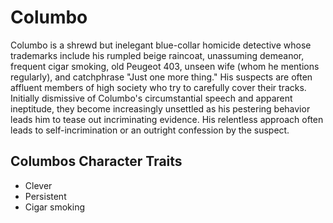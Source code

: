 # Columbo #
Columbo is a shrewd but inelegant blue-collar homicide detective whose trademarks include his rumpled beige raincoat, unassuming demeanor, frequent cigar smoking, old Peugeot 403, unseen wife (whom he mentions regularly), and catchphrase "Just one more thing." His suspects are often affluent members of high society who try to carefully cover their tracks. Initially dismissive of Columbo's circumstantial speech and apparent ineptitude, they become increasingly unsettled as his pestering behavior leads him to tease out incriminating evidence. His relentless approach often leads to self-incrimination or an outright confession by the suspect.
## Columbos Character Traits ##
* Clever
* Persistent
* Cigar smoking

